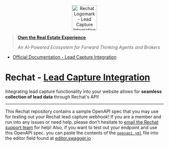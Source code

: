 <p align="center">
  <a href="https://help.rechat.com/appendix/brokerage-set-up/lead-capture">
    <img
        alt="Rechat Logomark - Lead Capture Integration"
        src="https://help.rechat.com/~gitbook/image?url=https:%2F%2F1031368632-files.gitbook.io%2F%7E%2Ffiles%2Fv0%2Fb%2Fgitbook-x-prod.appspot.com%2Fo%2Fspaces%252F-MJZySovZjoLVT1XAonI%252Flogo%252F6yTCyILXnwjPGZE40CVb%252FRechat%2520Logo%2520Black.svg%3Falt=media%26token=d427324b-f6fb-45f9-b4d9-1570f78c1084&width=192&dpr=1&quality=100&sign=ca1c2eb0ea79ed427146f8334e3730cee24247be6d65bdbfa8c5469a8cff5a40" 
        height="80px"
        alt="Rechat Logomark"
    />
  </a>
</p>

> **[Own the Real Estate Experience](https://rechat.com/)**
>
> *An AI-Powered Ecosystem for Forward Thinking Agents and Brokers*

- [Official Documentation - Lead Capture Integration](https://help.rechat.com/appendix/brokerage-set-up/lead-capture)



# Rechat - [Lead Capture Integration](https://help.rechat.com/appendix/brokerage-set-up/lead-capture)

Integrating lead capture functionality into your website allows for **seamless collection of lead data** through Rechat's API!

---

This Rechat repository contains a sample OpenAPI spec that you may use for testing out your Rechat lead capture webhook! If you are a member and run into any issues or need help, please don't hesitate to [email the Rechat support team](mailto:support@rechat.com) for help! Also, if you want to test out your endpoint and use this OpenAPI spec. you can paste the contents of the [`openapi.yml`](./openapi.yml) file into the editor field found at [editor.swagger.io](https://editor.swagger.io/)